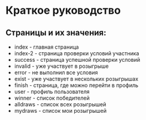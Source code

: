 # Краткое руководство
## Страницы и их значения:
- index - главная страница
- index-2 - страница проверки условий участника
- success - страница успешной проверки условий
- invalid - уже участвует в розыгрыше
- error - не выполнил все условия
- exist - уже участвует в нескольких розыгрышах
- finish - страница, где можно перейти в профиль
- user - профиль пользователя
- winner - список победителей
- alldraws - список всех розыгрышей
- mydraws - список мои розыгрышей